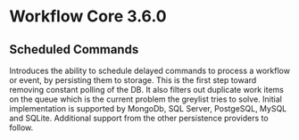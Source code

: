 # Workflow Core 3.6.0

## Scheduled Commands

Introduces the ability to schedule delayed commands to process a workflow or event, by persisting them to storage.
This is the first step toward removing constant polling of the DB.  It also filters out duplicate work items on the queue which is the current problem the greylist tries to solve.
Initial implementation is supported by MongoDb, SQL Server, PostgeSQL, MySQL and SQLite.
Additional support from the other persistence providers to follow.
